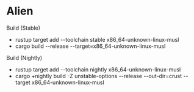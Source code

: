 # Alien

Build (Stable)

- rustup target add --toolchain stable x86_64-unknown-linux-musl
- cargo build --release --target=x86_64-unknown-linux-musl

Build (Nightly)

- rustup target add --toolchain nightly x86_64-unknown-linux-musl
- cargo +nightly build -Z unstable-options --release --out-dir=crust --target
  x86_64-unknown-linux-musl
